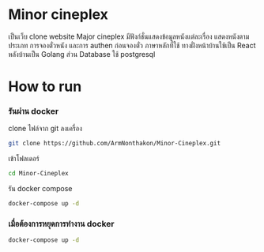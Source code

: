 
# Minor cineplex
เป็นเว็บ clone website Major cineplex มีฟังก์ชั่นแสดงข้อมูลหนังแต่ละเรื่อง แสดงหนังตามประเภท การจองตั๋วหนัง และการ authen ก่อนจองตั๋ว ภาษาหลักที่ใช้ ทางฝั่งหน้าบ้านใช้เป็น React หลังบ้านเป็น  Golang ส่วน Database ใช้ postgresql


# How to run
### รันผ่าน docker

clone ไฟล์จาก git ลงเครื่อง
```bash
git clone https://github.com/ArmNonthakon/Minor-Cineplex.git
```
เข้าโฟลเดอร์
```bash
cd Minor-Cineplex
```
รัน docker compose
```bash
docker-compose up -d
```


### เมื่อต้องการหยุดการทำงาน docker
```bash
docker-compose up -d
```
